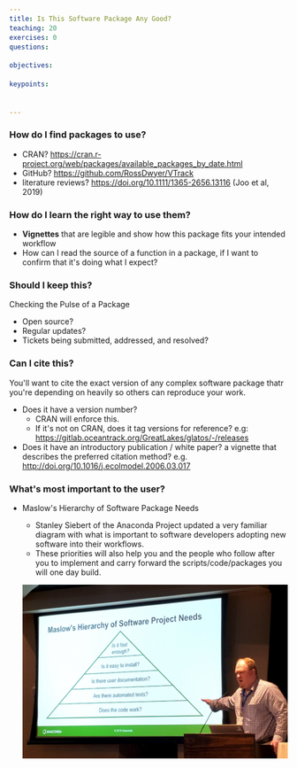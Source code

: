 ```yaml
---
title: Is This Software Package Any Good?
teaching: 20
exercises: 0
questions:

objectives:

keypoints:


---
```

### How do I find packages to use?
* CRAN?        https://cran.r-project.org/web/packages/available_packages_by_date.html
* GitHub?      https://github.com/RossDwyer/VTrack
* literature reviews?  https://doi.org/10.1111/1365-2656.13116 (Joo et al, 2019)

### How do I learn the right way to use them?
* **Vignettes** that are legible and show how this package fits your intended workflow
* How can I read the source of a function in a package, if I want to confirm that it's doing what I expect?

### Should I keep this? 
Checking the Pulse of a Package
* Open source? 
* Regular updates? 
* Tickets being submitted, addressed, and resolved?

### Can I cite this?
You'll want to cite the exact version of any complex software package thatr you're depending on heavily so others can reproduce your work.
* Does it have a version number? 
    * CRAN will enforce this. 
    * If it's not on CRAN, does it tag versions for reference? e.g: https://gitlab.oceantrack.org/GreatLakes/glatos/-/releases
* Does it have an introductory publication / white paper? a vignette that describes the preferred citation method? e.g. http://doi.org/10.1016/j.ecolmodel.2006.03.017

### What's most important to the user?
* Maslow's Hierarchy of Software Package Needs
    * Stanley Siebert of the Anaconda Project updated a very familiar diagram with what is important to software developers adopting new software into their workflows.
    * These priorities will also help you and the people who follow after you to implement and carry forward  the scripts/code/packages you will one day build.

    ![Siebert's hierarchy of software development needs](../Resources/maslow's.png)



<!--  [Powerpoint](../Resources/TBD.pptx)
-->